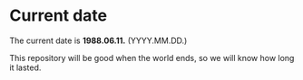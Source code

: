 # Current date

The current date is **1988.06.11.** (YYYY.MM.DD.)

This repository will be good when the world ends, so we will know how long it lasted.